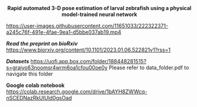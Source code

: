 <center><b>Rapid automated 3-D pose estimation of larval zebrafish using a physical model-trained neural network</b></center>


https://user-images.githubusercontent.com/11651033/222322371-a245c76f-491e-4fae-9ea1-d5bbe037ab19.mp4

***Read the preprint on bioRxiv***
https://www.biorxiv.org/content/10.1101/2023.01.06.522821v1?rss=1

***Datasets***
https://uofi.app.box.com/folder/188448281515?s=grajyo63noomsr4wrm6oa1cfou00oe0y
Please refer to data_folder.pdf to navigate this folder

**Google colab notebook**
https://colab.research.google.com/drive/1bAYH8ZWWcq-nSCEDNazRkUIUld0gsOad
